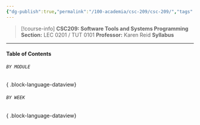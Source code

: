 ```yaml
---
{"dg-publish":true,"permalink":"/100-academia/csc-209/csc-209/","tags":["university","cs","course-page"],"created":"2024-06-22T16:06:08.039-07:00","updated":"2024-07-28T16:26:06.562-07:00"}
---
```


> [!course-info] **CSC209: Software Tools and Systems Programming**
> **Section:** LEC 0201 / TUT 0101
> **Professor:** Karen Reid
> **Syllabus**

---
#### Table of Contents
###### `BY MODULE`


{ .block-language-dataview}
###### `BY WEEK`

{ .block-language-dataview}

